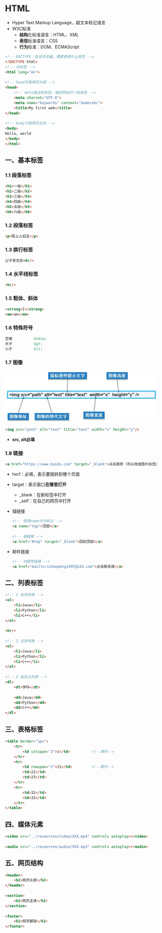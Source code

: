 # HTML

* Hyper Text Markup Language，超文本标记语言 
* W3C标准
	* **结构**化标准语言：HTML、XML
	* **表现**标准语言：CSS
	* **行为**标准：DOM、ECMAScript

```html
<!-- DOCTYPE：告诉浏览器，需要使用什么规范 -->
<!DOCTYPE html>
<!-- 总标签 -->
<html lang="en">

<!-- head代表网页头部 -->
<head>
    <!-- meta描述性标签，描述网站的一些信息 -->
    <meta charset="UTF-8">      
    <meta name="keywords" content="komorebi">
    <title>My first web</title>
</head>

<!-- body代表网页主体 -->
<body>
Hello, world
</body>
</html>
```

## 一、基本标签

### 1.1 段落标签

```html
<h1>一级</h1>
<h2>二级</h2>
<h3>三级</h3>
<h4>四级</h4>
<h5>五级</h5>
<h6>六级</h6>
```

### 1.2 段落标签

```HTML
<p>陌上人如玉</p>
```

### 1.3 换行标签

```html
公子世无双<br/>
```

### 1.4 水平线标签

```html
<hr/>
```

### 1.5 粗体、斜体

```html
<strong>I</strong>
<em>am</em>
```

### 1.6 特殊符号

```HTML
空格			&nbsp;
大于			&gt;
小于 			&lt;
```

###  1.7 图像

<img src="../images/image-20201010204314003.png" alt="image-20201010204314003" style="zoom:50%;" />

```html
<img src="path" alt="text" title="text" width="x" height="y"/>
```

* **src, alt必填**

### 1.8 链接

```HTML
<a href="https://www.baidu.com" target="_blank">点击跳转（可以改成图片标签）</a>
```

* herf：必填，表示要跳转到哪个页面

* target：表示窗口**在哪里打开**

	* _blank：在新标签中打开
	* _self：在自己的网页中打开

* 锚链接

	```HTML
	<!-- 使用name作为标记 -->
	<a name="top">顶部</a>
	
	<!-- 锚链接 -->
	<a href="#top" target="_blank">回到顶部</a>
	```

* 邮件链接

	```HTML
	<!-- 功能性链接 -->
	<a href="mailto:nihaopeng1997@126.com">点击联系我</a>
	```

	

## 二、列表标签

```html
<!-- 1 有序列表 -->
<ol>
    <li>Java</li>
    <li>Python</li>
    <li>C++</li>
</ol>

<hr/>

<!-- 2 无序列表 -->
<ul>
    <li>Java</li>
    <li>Python</li>
    <li>C++</li>
</ul>

<!-- 3 自定义列表 -->
<dl>
    <dt>学科</dt>
    
    <dd>Java</dd>
    <dd>Python</dd>
    <dd>C++</dd>
</dl>
```



## 三、表格标签

```html
<table border="1px">
    <tr>
        <td colspan="3">1</td>			<!--跨列-->
    </tr>
    <tr>
        <td rowspan="2">21</td>			<!--跨行-->
        <td>22</td>
        <td>23</td>
    </tr>
    <tr>
        <td>32</td>
        <td>33</td>
    </tr>
</table>
```



## 四、媒体元素

```html
<video src="../resources/video/XXX.mp4" controls autoplay></video>

<audio src="../resources/audio/XXX.mp3" controls autoplay></audio>
```



## 五、网页结构

```html
<header>
    <h2>网页头部</h2>
</header>

<section>
    <h2>网页主体</h2>
</section>

<footer>
    <h2>网页脚部</h2>
</footer>
```



